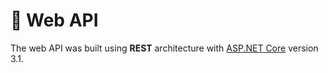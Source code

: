 # :satellite: Web API

The web API was built using **REST** architecture with [ASP.NET Core](https://dotnet.microsoft.com/apps/aspnet) version 3.1.

